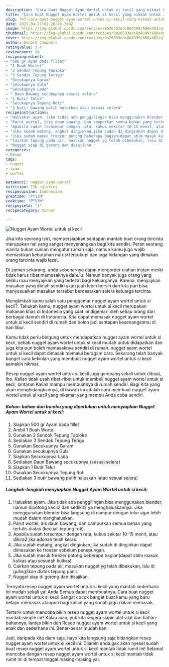 ```yaml
---
description: "Cara buat Nugget Ayam Wortel untuk si kecil yang nikmat Untuk Jualan"
title: "Cara buat Nugget Ayam Wortel untuk si kecil yang nikmat Untuk Jualan"
slug: 747-cara-buat-nugget-ayam-wortel-untuk-si-kecil-yang-nikmat-untuk-jualan
date: 2021-04-27T02:26:49.300Z
image: https://img-global.cpcdn.com/recipes/9a26593edc8d4399/680x482cq70/nugget-ayam-wortel-untuk-si-kecil-foto-resep-utama.jpg
thumbnail: https://img-global.cpcdn.com/recipes/9a26593edc8d4399/680x482cq70/nugget-ayam-wortel-untuk-si-kecil-foto-resep-utama.jpg
cover: https://img-global.cpcdn.com/recipes/9a26593edc8d4399/680x482cq70/nugget-ayam-wortel-untuk-si-kecil-foto-resep-utama.jpg
author: Donald Campbell
ratingvalue: 3.4
reviewcount: 14
recipeingredient:
- "500 gr Ayam dada fillet"
- "1 Buah Wortel"
- "3 Sendok Tepung Tapioka"
- "3 Sendok Tepung Terigu"
- "Secukupnya Garam"
- "secukupnya Gula"
- "Secukupnya Lada"
- " Daun Bawang secukupnya sesuai selera"
- "1 Butir Telur"
- "Secukupnya Tepung Roti"
- "3 butir bawang putih haluskan atau sesuai selera"
recipeinstructions:
- "Haluskan ayam. Jika tidak ada penggilingan bisa menggunakan blender, namun dipotong kecil2 dan sedikit2 ya menghaluskannya. Jika menggunakan blender bisa langsung di campur dengan telur agar lebih mudah dalam menghaluskan."
- "Parut wortel, iris daun bawang, dan campurkan semua bahan yang tertulis diatas (kecuali tepung roti)."
- "Apabila sudah teracmpur dengan rata, kukus sekitar 10-15 menit, atau dikira2 jika adonan telah keras."
- "Jika sudah matang, angkat dinginkan,jika sudah di dinginkan dapat dimasukan ke freezer sebelum penepungan."
- "Jika sudah masuk freezer potong beberapa bagian(dapat sblm masuk kulkas atau sesudah kulkas)"
- "Cairkan tepung pada air, masukan nugget yg telah dibekukan, lalu di guling2kan diatas tepung panir."
- "Nugget siap di goreng dan disajikan."
categories:
- Resep
tags:
- nugget
- ayam
- wortel

katakunci: nugget ayam wortel 
nutrition: 126 calories
recipecuisine: Indonesian
preptime: "PT12M"
cooktime: "PT53M"
recipeyield: "2"
recipecategory: Dinner

---
```



![Nugget Ayam Wortel untuk si kecil](https://img-global.cpcdn.com/recipes/9a26593edc8d4399/680x482cq70/nugget-ayam-wortel-untuk-si-kecil-foto-resep-utama.jpg)

Jika kita seorang istri, mempersiapkan santapan mantab buat orang tercinta merupakan hal yang sangat menyenangkan bagi kita sendiri. Peran seorang  wanita bukan cuman mengatur rumah saja, namun kamu juga wajib memastikan kebutuhan nutrisi tercukupi dan juga hidangan yang dimakan orang tercinta wajib lezat.

Di zaman  sekarang, anda sebenarnya dapat mengorder olahan instan meski tidak harus ribet memasaknya dahulu. Namun banyak juga orang yang selalu mau menyajikan yang terlezat bagi keluarganya. Karena, menyajikan masakan yang diolah sendiri akan jauh lebih bersih dan kita pun bisa menyesuaikan masakan tersebut berdasarkan selera keluarga tercinta. 



Mungkinkah kamu salah satu penggemar nugget ayam wortel untuk si kecil?. Tahukah kamu, nugget ayam wortel untuk si kecil merupakan makanan khas di Indonesia yang saat ini digemari oleh setiap orang dari berbagai daerah di Indonesia. Kita dapat memasak nugget ayam wortel untuk si kecil sendiri di rumah dan boleh jadi santapan kesenanganmu di hari libur.

Kamu tidak perlu bingung untuk mendapatkan nugget ayam wortel untuk si kecil, sebab nugget ayam wortel untuk si kecil mudah untuk didapatkan dan juga kita pun boleh memasaknya sendiri di rumah. nugget ayam wortel untuk si kecil dapat dimasak memalui beragam cara. Sekarang telah banyak banget cara kekinian yang membuat nugget ayam wortel untuk si kecil semakin nikmat.

Resep nugget ayam wortel untuk si kecil juga gampang sekali untuk dibuat, lho. Kalian tidak usah ribet-ribet untuk membeli nugget ayam wortel untuk si kecil, lantaran Kalian mampu membuatnya di rumah sendiri. Bagi Kita yang akan menghidangkannya, di bawah ini adalah cara membuat nugget ayam wortel untuk si kecil yang nikamat yang mampu Anda coba sendiri.

<!--inarticleads1-->

##### Bahan-bahan dan bumbu yang diperlukan untuk menyiapkan Nugget Ayam Wortel untuk si kecil:

1. Siapkan 500 gr Ayam dada fillet
1. Ambil 1 Buah Wortel
1. Gunakan 3 Sendok Tepung Tapioka
1. Sediakan 3 Sendok Tepung Terigu
1. Gunakan Secukupnya Garam
1. Gunakan secukupnya Gula
1. Siapkan Secukupnya Lada
1. Sediakan  Daun Bawang secukupnya (sesuai selera)
1. Siapkan 1 Butir Telur
1. Gunakan Secukupnya Tepung Roti
1. Sediakan 3 butir bawang putih haluskan (atau sesuai selera)




<!--inarticleads2-->

##### Langkah-langkah menyiapkan Nugget Ayam Wortel untuk si kecil:

1. Haluskan ayam. Jika tidak ada penggilingan bisa menggunakan blender, namun dipotong kecil2 dan sedikit2 ya menghaluskannya. Jika menggunakan blender bisa langsung di campur dengan telur agar lebih mudah dalam menghaluskan.
1. Parut wortel, iris daun bawang, dan campurkan semua bahan yang tertulis diatas (kecuali tepung roti).
1. Apabila sudah teracmpur dengan rata, kukus sekitar 10-15 menit, atau dikira2 jika adonan telah keras.
1. Jika sudah matang, angkat dinginkan,jika sudah di dinginkan dapat dimasukan ke freezer sebelum penepungan.
1. Jika sudah masuk freezer potong beberapa bagian(dapat sblm masuk kulkas atau sesudah kulkas)
1. Cairkan tepung pada air, masukan nugget yg telah dibekukan, lalu di guling2kan diatas tepung panir.
1. Nugget siap di goreng dan disajikan.




Ternyata resep nugget ayam wortel untuk si kecil yang mantab sederhana ini mudah sekali ya! Anda Semua dapat membuatnya. Cara buat nugget ayam wortel untuk si kecil Sangat cocok banget buat kamu yang baru belajar memasak ataupun bagi kalian yang sudah jago dalam memasak.

Tertarik untuk mencoba bikin resep nugget ayam wortel untuk si kecil mantab simple ini? Kalau mau, yuk kita segera siapin alat-alat dan bahan-bahannya, lantas bikin deh Resep nugget ayam wortel untuk si kecil yang enak dan sederhana ini. Benar-benar mudah kan. 

Jadi, daripada kita diam saja, hayo kita langsung saja hidangkan resep nugget ayam wortel untuk si kecil ini. Dijamin anda gak akan nyesel sudah buat resep nugget ayam wortel untuk si kecil mantab tidak rumit ini! Selamat mencoba dengan resep nugget ayam wortel untuk si kecil mantab tidak rumit ini di tempat tinggal masing-masing,ya!.

